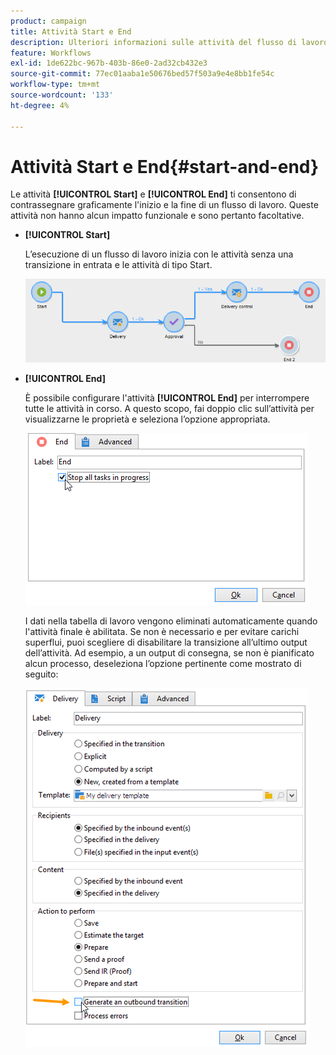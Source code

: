 ```yaml
---
product: campaign
title: Attività Start e End
description: Ulteriori informazioni sulle attività del flusso di lavoro Start ed End
feature: Workflows
exl-id: 1de622bc-967b-403b-86e0-2ad32cb432e3
source-git-commit: 77ec01aaba1e50676bed57f503a9e4e8bb1fe54c
workflow-type: tm+mt
source-wordcount: '133'
ht-degree: 4%

---
```


# Attività Start e End{#start-and-end}



Le attività **[!UICONTROL Start]** e **[!UICONTROL End]** ti consentono di contrassegnare graficamente l&#39;inizio e la fine di un flusso di lavoro. Queste attività non hanno alcun impatto funzionale e sono pertanto facoltative.

* **[!UICONTROL Start]**

  L’esecuzione di un flusso di lavoro inizia con le attività senza una transizione in entrata e le attività di tipo Start.

  ![](assets/s_user_segmentation_start_stop.png)

* **[!UICONTROL End]**

  È possibile configurare l&#39;attività **[!UICONTROL End]** per interrompere tutte le attività in corso. A questo scopo, fai doppio clic sull’attività per visualizzarne le proprietà e seleziona l’opzione appropriata.

  ![](assets/s_user_segmentation_end.png)

  I dati nella tabella di lavoro vengono eliminati automaticamente quando l&#39;attività finale è abilitata. Se non è necessario e per evitare carichi superflui, puoi scegliere di disabilitare la transizione all’ultimo output dell’attività. Ad esempio, a un output di consegna, se non è pianificato alcun processo, deseleziona l’opzione pertinente come mostrato di seguito:

  ![](assets/s_advuser_delivery_option_no_output.png)
